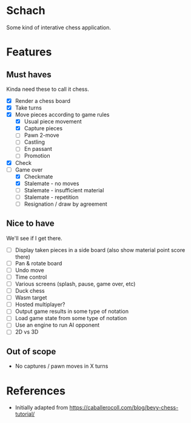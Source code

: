 # Schach

Some kind of interative chess application.

# Features

## Must haves

Kinda need these to call it chess.

- [x] Render a chess board
- [x] Take turns
- [x] Move pieces according to game rules
    - [x] Usual piece movement
    - [x] Capture pieces
    - [ ] Pawn 2-move
    - [ ] Castling
    - [ ] En passant
    - [ ] Promotion
- [x] Check
- [ ] Game over
    - [x] Checkmate
    - [x] Stalemate - no moves
    - [ ] Stalemate - insufficient material
    - [ ] Stalemate - repetition
    - [ ] Resignation / draw by agreement

## Nice to have

We'll see if I get there.

- [ ] Display taken pieces in a side board (also show material point score there)
- [ ] Pan & rotate board
- [ ] Undo move
- [ ] Time control
- [ ] Various screens (splash, pause, game over, etc)
- [ ] Duck chess
- [ ] Wasm target
- [ ] Hosted multiplayer?
- [ ] Output game results in some type of notation
- [ ] Load game state from some type of notation
- [ ] Use an engine to run AI opponent
- [ ] 2D vs 3D

## Out of scope

- No captures / pawn moves in X turns

# References

- Initially adapted from https://caballerocoll.com/blog/bevy-chess-tutorial/
